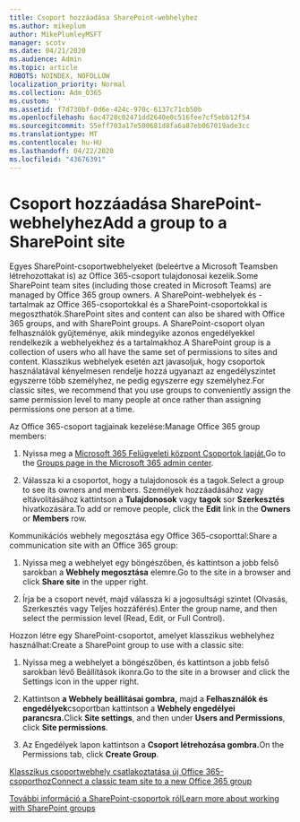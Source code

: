```yaml
---
title: Csoport hozzáadása SharePoint-webhelyhez
ms.author: mikeplum
author: MikePlumleyMSFT
manager: scotv
ms.date: 04/21/2020
ms.audience: Admin
ms.topic: article
ROBOTS: NOINDEX, NOFOLLOW
localization_priority: Normal
ms.collection: Adm_O365
ms.custom: ''
ms.assetid: f7d730bf-0d6e-424c-970c-6137c71cb50b
ms.openlocfilehash: 6ac4728c02471dd2640e0c516fee7cf5ebb12f54
ms.sourcegitcommit: 55eff703a17e500681d8fa6a87eb067019ade3cc
ms.translationtype: MT
ms.contentlocale: hu-HU
ms.lasthandoff: 04/22/2020
ms.locfileid: "43676391"
---
```

# <a name="add-a-group-to-a-sharepoint-site"></a><span data-ttu-id="ed03f-102">Csoport hozzáadása SharePoint-webhelyhez</span><span class="sxs-lookup"><span data-stu-id="ed03f-102">Add a group to a SharePoint site</span></span>

<span data-ttu-id="ed03f-103">Egyes SharePoint-csoportwebhelyeket (beleértve a Microsoft Teamsben létrehozottakat is) az Office 365-csoport tulajdonosai kezelik.</span><span class="sxs-lookup"><span data-stu-id="ed03f-103">Some SharePoint team sites (including those created in Microsoft Teams) are managed by Office 365 group owners.</span></span> <span data-ttu-id="ed03f-104">A SharePoint-webhelyek és -tartalmak az Office 365-csoportokkal és a SharePoint-csoportokkal is megoszthatók.</span><span class="sxs-lookup"><span data-stu-id="ed03f-104">SharePoint sites and content can also be shared with Office 365 groups, and with SharePoint groups.</span></span> <span data-ttu-id="ed03f-105">A SharePoint-csoport olyan felhasználók gyűjteménye, akik mindegyike azonos engedélyekkel rendelkezik a webhelyekhez és a tartalmakhoz.</span><span class="sxs-lookup"><span data-stu-id="ed03f-105">A SharePoint group is a collection of users who all have the same set of permissions to sites and content.</span></span> <span data-ttu-id="ed03f-106">Klasszikus webhelyek esetén azt javasoljuk, hogy csoportok használatával kényelmesen rendelje hozzá ugyanazt az engedélyszintet egyszerre több személyhez, ne pedig egyszerre egy személyhez.</span><span class="sxs-lookup"><span data-stu-id="ed03f-106">For classic sites, we recommend that you use groups to conveniently assign the same permission level to many people at once rather than assigning permissions one person at a time.</span></span>
  
<span data-ttu-id="ed03f-107">Az Office 365-csoport tagjainak kezelése:</span><span class="sxs-lookup"><span data-stu-id="ed03f-107">Manage Office 365 group members:</span></span>
  
1. <span data-ttu-id="ed03f-108">Nyissa meg a [Microsoft 365 Felügyeleti központ Csoportok lapját.](https://portal.office.com/adminportal/home#/groups)</span><span class="sxs-lookup"><span data-stu-id="ed03f-108">Go to the [Groups page in the Microsoft 365 admin center](https://portal.office.com/adminportal/home#/groups).</span></span>
    
2. <span data-ttu-id="ed03f-109">Válassza ki a csoportot, hogy a tulajdonosok és a tagok.</span><span class="sxs-lookup"><span data-stu-id="ed03f-109">Select a group to see its owners and members.</span></span> <span data-ttu-id="ed03f-110">Személyek hozzáadásához vagy eltávolításához kattintson a **Tulajdonosok** vagy **tagok** sor **Szerkesztés** hivatkozására.</span><span class="sxs-lookup"><span data-stu-id="ed03f-110">To add or remove people, click the **Edit** link in the **Owners** or **Members** row.</span></span> 
    
<span data-ttu-id="ed03f-111">Kommunikációs webhely megosztása egy Office 365-csoporttal:</span><span class="sxs-lookup"><span data-stu-id="ed03f-111">Share a communication site with an Office 365 group:</span></span>
  
1. <span data-ttu-id="ed03f-112">Nyissa meg a webhelyet egy böngészőben, és kattintson a jobb felső sarokban a **Webhely megosztása** elemre.</span><span class="sxs-lookup"><span data-stu-id="ed03f-112">Go to the site in a browser and click **Share site** in the upper right.</span></span> 
    
2. <span data-ttu-id="ed03f-113">Írja be a csoport nevét, majd válassza ki a jogosultsági szintet (Olvasás, Szerkesztés vagy Teljes hozzáférés).</span><span class="sxs-lookup"><span data-stu-id="ed03f-113">Enter the group name, and then select the permission level (Read, Edit, or Full Control).</span></span>
    
<span data-ttu-id="ed03f-114">Hozzon létre egy SharePoint-csoportot, amelyet klasszikus webhelyhez használhat:</span><span class="sxs-lookup"><span data-stu-id="ed03f-114">Create a SharePoint group to use with a classic site:</span></span>
  
1. <span data-ttu-id="ed03f-115">Nyissa meg a webhelyet a böngészőben, és kattintson a jobb felső sarokban lévő Beállítások ikonra.</span><span class="sxs-lookup"><span data-stu-id="ed03f-115">Go to the site in a browser and click the Settings icon in the upper right.</span></span>
    
2. <span data-ttu-id="ed03f-116">Kattintson **a Webhely beállításai gombra,** majd a **Felhasználók és engedélyek**csoportban kattintson a **Webhely engedélyei parancsra.**</span><span class="sxs-lookup"><span data-stu-id="ed03f-116">Click **Site settings**, and then under **Users and Permissions**, click **Site permissions**.</span></span>
    
3. <span data-ttu-id="ed03f-117">Az Engedélyek lapon kattintson a **Csoport létrehozása gombra.**</span><span class="sxs-lookup"><span data-stu-id="ed03f-117">On the Permissions tab, click **Create Group**.</span></span>
    
[<span data-ttu-id="ed03f-118">Klasszikus csoportwebhely csatlakoztatása új Office 365-csoporthoz</span><span class="sxs-lookup"><span data-stu-id="ed03f-118">Connect a classic team site to a new Office 365 group</span></span>](https://go.microsoft.com/fwlink/?linkid=2008654)
  
[<span data-ttu-id="ed03f-119">További információ a SharePoint-csoportok ról</span><span class="sxs-lookup"><span data-stu-id="ed03f-119">Learn more about working with SharePoint groups</span></span>](https://go.microsoft.com/fwlink/?linkid=874658)
  

